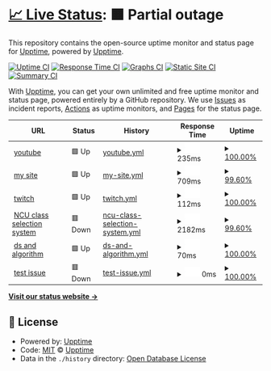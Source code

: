 # [📈 Live Status](https://demo.upptime.js.org): <!--live status--> **🟧 Partial outage**

This repository contains the open-source uptime monitor and status page for [Upptime](https://upptime.js.org), powered by [Upptime](https://github.com/upptime/upptime).

[![Uptime CI](https://github.com/upptime/upptime/workflows/Uptime%20CI/badge.svg)](https://github.com/upptime/upptime/actions?query=workflow%3A%22Uptime+CI%22)
[![Response Time CI](https://github.com/upptime/upptime/workflows/Response%20Time%20CI/badge.svg)](https://github.com/upptime/upptime/actions?query=workflow%3A%22Response+Time+CI%22)
[![Graphs CI](https://github.com/upptime/upptime/workflows/Graphs%20CI/badge.svg)](https://github.com/upptime/upptime/actions?query=workflow%3A%22Graphs+CI%22)
[![Static Site CI](https://github.com/upptime/upptime/workflows/Static%20Site%20CI/badge.svg)](https://github.com/upptime/upptime/actions?query=workflow%3A%22Static+Site+CI%22)
[![Summary CI](https://github.com/upptime/upptime/workflows/Summary%20CI/badge.svg)](https://github.com/upptime/upptime/actions?query=workflow%3A%22Summary+CI%22)

With [Upptime](https://upptime.js.org), you can get your own unlimited and free uptime monitor and status page, powered entirely by a GitHub repository. We use [Issues](https://github.com/upptime/upptime/issues) as incident reports, [Actions](https://github.com/upptime/upptime/actions) as uptime monitors, and [Pages](https://demo.upptime.js.org) for the status page.

<!--start: status pages-->
<!-- This summary is generated by Upptime (https://github.com/upptime/upptime) -->
<!-- Do not edit this manually, your changes will be overwritten -->
<!-- prettier-ignore -->
| URL | Status | History | Response Time | Uptime |
| --- | ------ | ------- | ------------- | ------ |
| <img alt="" src="https://favicons.githubusercontent.com/www.youtube.com" height="13"> [youtube](https://www.youtube.com/) | 🟩 Up | [youtube.yml](https://github.com/brankhsu/upptime/commits/HEAD/history/youtube.yml) | <details><summary><img alt="Response time graph" src="./graphs/youtube/response-time-week.png" height="20"> 235ms</summary><br><a href="https://demo.upptime.js.org/history/youtube"><img alt="Response time 250" src="https://img.shields.io/endpoint?url=https%3A%2F%2Fraw.githubusercontent.com%2Fbrankhsu%2Fupptime%2FHEAD%2Fapi%2Fyoutube%2Fresponse-time.json"></a><br><a href="https://demo.upptime.js.org/history/youtube"><img alt="24-hour response time 186" src="https://img.shields.io/endpoint?url=https%3A%2F%2Fraw.githubusercontent.com%2Fbrankhsu%2Fupptime%2FHEAD%2Fapi%2Fyoutube%2Fresponse-time-day.json"></a><br><a href="https://demo.upptime.js.org/history/youtube"><img alt="7-day response time 235" src="https://img.shields.io/endpoint?url=https%3A%2F%2Fraw.githubusercontent.com%2Fbrankhsu%2Fupptime%2FHEAD%2Fapi%2Fyoutube%2Fresponse-time-week.json"></a><br><a href="https://demo.upptime.js.org/history/youtube"><img alt="30-day response time 250" src="https://img.shields.io/endpoint?url=https%3A%2F%2Fraw.githubusercontent.com%2Fbrankhsu%2Fupptime%2FHEAD%2Fapi%2Fyoutube%2Fresponse-time-month.json"></a><br><a href="https://demo.upptime.js.org/history/youtube"><img alt="1-year response time 250" src="https://img.shields.io/endpoint?url=https%3A%2F%2Fraw.githubusercontent.com%2Fbrankhsu%2Fupptime%2FHEAD%2Fapi%2Fyoutube%2Fresponse-time-year.json"></a></details> | <details><summary><a href="https://demo.upptime.js.org/history/youtube">100.00%</a></summary><a href="https://demo.upptime.js.org/history/youtube"><img alt="All-time uptime 100.00%" src="https://img.shields.io/endpoint?url=https%3A%2F%2Fraw.githubusercontent.com%2Fbrankhsu%2Fupptime%2FHEAD%2Fapi%2Fyoutube%2Fuptime.json"></a><br><a href="https://demo.upptime.js.org/history/youtube"><img alt="24-hour uptime 100.00%" src="https://img.shields.io/endpoint?url=https%3A%2F%2Fraw.githubusercontent.com%2Fbrankhsu%2Fupptime%2FHEAD%2Fapi%2Fyoutube%2Fuptime-day.json"></a><br><a href="https://demo.upptime.js.org/history/youtube"><img alt="7-day uptime 100.00%" src="https://img.shields.io/endpoint?url=https%3A%2F%2Fraw.githubusercontent.com%2Fbrankhsu%2Fupptime%2FHEAD%2Fapi%2Fyoutube%2Fuptime-week.json"></a><br><a href="https://demo.upptime.js.org/history/youtube"><img alt="30-day uptime 100.00%" src="https://img.shields.io/endpoint?url=https%3A%2F%2Fraw.githubusercontent.com%2Fbrankhsu%2Fupptime%2FHEAD%2Fapi%2Fyoutube%2Fuptime-month.json"></a><br><a href="https://demo.upptime.js.org/history/youtube"><img alt="1-year uptime 100.00%" src="https://img.shields.io/endpoint?url=https%3A%2F%2Fraw.githubusercontent.com%2Fbrankhsu%2Fupptime%2FHEAD%2Fapi%2Fyoutube%2Fuptime-year.json"></a></details>
| <img alt="" src="https://favicons.githubusercontent.com/140.115.81.225" height="13"> [my site](https://140.115.81.225/brankhsu/index.html) | 🟩 Up | [my-site.yml](https://github.com/brankhsu/upptime/commits/HEAD/history/my-site.yml) | <details><summary><img alt="Response time graph" src="./graphs/my-site/response-time-week.png" height="20"> 709ms</summary><br><a href="https://demo.upptime.js.org/history/my-site"><img alt="Response time 731" src="https://img.shields.io/endpoint?url=https%3A%2F%2Fraw.githubusercontent.com%2Fbrankhsu%2Fupptime%2FHEAD%2Fapi%2Fmy-site%2Fresponse-time.json"></a><br><a href="https://demo.upptime.js.org/history/my-site"><img alt="24-hour response time 570" src="https://img.shields.io/endpoint?url=https%3A%2F%2Fraw.githubusercontent.com%2Fbrankhsu%2Fupptime%2FHEAD%2Fapi%2Fmy-site%2Fresponse-time-day.json"></a><br><a href="https://demo.upptime.js.org/history/my-site"><img alt="7-day response time 709" src="https://img.shields.io/endpoint?url=https%3A%2F%2Fraw.githubusercontent.com%2Fbrankhsu%2Fupptime%2FHEAD%2Fapi%2Fmy-site%2Fresponse-time-week.json"></a><br><a href="https://demo.upptime.js.org/history/my-site"><img alt="30-day response time 731" src="https://img.shields.io/endpoint?url=https%3A%2F%2Fraw.githubusercontent.com%2Fbrankhsu%2Fupptime%2FHEAD%2Fapi%2Fmy-site%2Fresponse-time-month.json"></a><br><a href="https://demo.upptime.js.org/history/my-site"><img alt="1-year response time 731" src="https://img.shields.io/endpoint?url=https%3A%2F%2Fraw.githubusercontent.com%2Fbrankhsu%2Fupptime%2FHEAD%2Fapi%2Fmy-site%2Fresponse-time-year.json"></a></details> | <details><summary><a href="https://demo.upptime.js.org/history/my-site">99.60%</a></summary><a href="https://demo.upptime.js.org/history/my-site"><img alt="All-time uptime 99.78%" src="https://img.shields.io/endpoint?url=https%3A%2F%2Fraw.githubusercontent.com%2Fbrankhsu%2Fupptime%2FHEAD%2Fapi%2Fmy-site%2Fuptime.json"></a><br><a href="https://demo.upptime.js.org/history/my-site"><img alt="24-hour uptime 100.00%" src="https://img.shields.io/endpoint?url=https%3A%2F%2Fraw.githubusercontent.com%2Fbrankhsu%2Fupptime%2FHEAD%2Fapi%2Fmy-site%2Fuptime-day.json"></a><br><a href="https://demo.upptime.js.org/history/my-site"><img alt="7-day uptime 99.60%" src="https://img.shields.io/endpoint?url=https%3A%2F%2Fraw.githubusercontent.com%2Fbrankhsu%2Fupptime%2FHEAD%2Fapi%2Fmy-site%2Fuptime-week.json"></a><br><a href="https://demo.upptime.js.org/history/my-site"><img alt="30-day uptime 99.78%" src="https://img.shields.io/endpoint?url=https%3A%2F%2Fraw.githubusercontent.com%2Fbrankhsu%2Fupptime%2FHEAD%2Fapi%2Fmy-site%2Fuptime-month.json"></a><br><a href="https://demo.upptime.js.org/history/my-site"><img alt="1-year uptime 99.78%" src="https://img.shields.io/endpoint?url=https%3A%2F%2Fraw.githubusercontent.com%2Fbrankhsu%2Fupptime%2FHEAD%2Fapi%2Fmy-site%2Fuptime-year.json"></a></details>
| <img alt="" src="https://favicons.githubusercontent.com/www.twitch.tv" height="13"> [twitch](https://www.twitch.tv/) | 🟩 Up | [twitch.yml](https://github.com/brankhsu/upptime/commits/HEAD/history/twitch.yml) | <details><summary><img alt="Response time graph" src="./graphs/twitch/response-time-week.png" height="20"> 112ms</summary><br><a href="https://demo.upptime.js.org/history/twitch"><img alt="Response time 98" src="https://img.shields.io/endpoint?url=https%3A%2F%2Fraw.githubusercontent.com%2Fbrankhsu%2Fupptime%2FHEAD%2Fapi%2Ftwitch%2Fresponse-time.json"></a><br><a href="https://demo.upptime.js.org/history/twitch"><img alt="24-hour response time 40" src="https://img.shields.io/endpoint?url=https%3A%2F%2Fraw.githubusercontent.com%2Fbrankhsu%2Fupptime%2FHEAD%2Fapi%2Ftwitch%2Fresponse-time-day.json"></a><br><a href="https://demo.upptime.js.org/history/twitch"><img alt="7-day response time 112" src="https://img.shields.io/endpoint?url=https%3A%2F%2Fraw.githubusercontent.com%2Fbrankhsu%2Fupptime%2FHEAD%2Fapi%2Ftwitch%2Fresponse-time-week.json"></a><br><a href="https://demo.upptime.js.org/history/twitch"><img alt="30-day response time 98" src="https://img.shields.io/endpoint?url=https%3A%2F%2Fraw.githubusercontent.com%2Fbrankhsu%2Fupptime%2FHEAD%2Fapi%2Ftwitch%2Fresponse-time-month.json"></a><br><a href="https://demo.upptime.js.org/history/twitch"><img alt="1-year response time 98" src="https://img.shields.io/endpoint?url=https%3A%2F%2Fraw.githubusercontent.com%2Fbrankhsu%2Fupptime%2FHEAD%2Fapi%2Ftwitch%2Fresponse-time-year.json"></a></details> | <details><summary><a href="https://demo.upptime.js.org/history/twitch">100.00%</a></summary><a href="https://demo.upptime.js.org/history/twitch"><img alt="All-time uptime 100.00%" src="https://img.shields.io/endpoint?url=https%3A%2F%2Fraw.githubusercontent.com%2Fbrankhsu%2Fupptime%2FHEAD%2Fapi%2Ftwitch%2Fuptime.json"></a><br><a href="https://demo.upptime.js.org/history/twitch"><img alt="24-hour uptime 100.00%" src="https://img.shields.io/endpoint?url=https%3A%2F%2Fraw.githubusercontent.com%2Fbrankhsu%2Fupptime%2FHEAD%2Fapi%2Ftwitch%2Fuptime-day.json"></a><br><a href="https://demo.upptime.js.org/history/twitch"><img alt="7-day uptime 100.00%" src="https://img.shields.io/endpoint?url=https%3A%2F%2Fraw.githubusercontent.com%2Fbrankhsu%2Fupptime%2FHEAD%2Fapi%2Ftwitch%2Fuptime-week.json"></a><br><a href="https://demo.upptime.js.org/history/twitch"><img alt="30-day uptime 100.00%" src="https://img.shields.io/endpoint?url=https%3A%2F%2Fraw.githubusercontent.com%2Fbrankhsu%2Fupptime%2FHEAD%2Fapi%2Ftwitch%2Fuptime-month.json"></a><br><a href="https://demo.upptime.js.org/history/twitch"><img alt="1-year uptime 100.00%" src="https://img.shields.io/endpoint?url=https%3A%2F%2Fraw.githubusercontent.com%2Fbrankhsu%2Fupptime%2FHEAD%2Fapi%2Ftwitch%2Fuptime-year.json"></a></details>
| <img alt="" src="https://favicons.githubusercontent.com/portal.ncu.edu.tw" height="13"> [NCU class selection system](https://portal.ncu.edu.tw/system/35?token=LEIobaDsecQKRNzCzJLJZWEYoMX) | 🟥 Down | [ncu-class-selection-system.yml](https://github.com/brankhsu/upptime/commits/HEAD/history/ncu-class-selection-system.yml) | <details><summary><img alt="Response time graph" src="./graphs/ncu-class-selection-system/response-time-week.png" height="20"> 2182ms</summary><br><a href="https://demo.upptime.js.org/history/ncu-class-selection-system"><img alt="Response time 2124" src="https://img.shields.io/endpoint?url=https%3A%2F%2Fraw.githubusercontent.com%2Fbrankhsu%2Fupptime%2FHEAD%2Fapi%2Fncu-class-selection-system%2Fresponse-time.json"></a><br><a href="https://demo.upptime.js.org/history/ncu-class-selection-system"><img alt="24-hour response time 1754" src="https://img.shields.io/endpoint?url=https%3A%2F%2Fraw.githubusercontent.com%2Fbrankhsu%2Fupptime%2FHEAD%2Fapi%2Fncu-class-selection-system%2Fresponse-time-day.json"></a><br><a href="https://demo.upptime.js.org/history/ncu-class-selection-system"><img alt="7-day response time 2182" src="https://img.shields.io/endpoint?url=https%3A%2F%2Fraw.githubusercontent.com%2Fbrankhsu%2Fupptime%2FHEAD%2Fapi%2Fncu-class-selection-system%2Fresponse-time-week.json"></a><br><a href="https://demo.upptime.js.org/history/ncu-class-selection-system"><img alt="30-day response time 2124" src="https://img.shields.io/endpoint?url=https%3A%2F%2Fraw.githubusercontent.com%2Fbrankhsu%2Fupptime%2FHEAD%2Fapi%2Fncu-class-selection-system%2Fresponse-time-month.json"></a><br><a href="https://demo.upptime.js.org/history/ncu-class-selection-system"><img alt="1-year response time 2124" src="https://img.shields.io/endpoint?url=https%3A%2F%2Fraw.githubusercontent.com%2Fbrankhsu%2Fupptime%2FHEAD%2Fapi%2Fncu-class-selection-system%2Fresponse-time-year.json"></a></details> | <details><summary><a href="https://demo.upptime.js.org/history/ncu-class-selection-system">99.60%</a></summary><a href="https://demo.upptime.js.org/history/ncu-class-selection-system"><img alt="All-time uptime 99.79%" src="https://img.shields.io/endpoint?url=https%3A%2F%2Fraw.githubusercontent.com%2Fbrankhsu%2Fupptime%2FHEAD%2Fapi%2Fncu-class-selection-system%2Fuptime.json"></a><br><a href="https://demo.upptime.js.org/history/ncu-class-selection-system"><img alt="24-hour uptime 100.00%" src="https://img.shields.io/endpoint?url=https%3A%2F%2Fraw.githubusercontent.com%2Fbrankhsu%2Fupptime%2FHEAD%2Fapi%2Fncu-class-selection-system%2Fuptime-day.json"></a><br><a href="https://demo.upptime.js.org/history/ncu-class-selection-system"><img alt="7-day uptime 99.60%" src="https://img.shields.io/endpoint?url=https%3A%2F%2Fraw.githubusercontent.com%2Fbrankhsu%2Fupptime%2FHEAD%2Fapi%2Fncu-class-selection-system%2Fuptime-week.json"></a><br><a href="https://demo.upptime.js.org/history/ncu-class-selection-system"><img alt="30-day uptime 99.79%" src="https://img.shields.io/endpoint?url=https%3A%2F%2Fraw.githubusercontent.com%2Fbrankhsu%2Fupptime%2FHEAD%2Fapi%2Fncu-class-selection-system%2Fuptime-month.json"></a><br><a href="https://demo.upptime.js.org/history/ncu-class-selection-system"><img alt="1-year uptime 99.79%" src="https://img.shields.io/endpoint?url=https%3A%2F%2Fraw.githubusercontent.com%2Fbrankhsu%2Fupptime%2FHEAD%2Fapi%2Fncu-class-selection-system%2Fuptime-year.json"></a></details>
| <img alt="" src="https://favicons.githubusercontent.com/alrightchiu.github.io" height="13"> [ds and algorithm](http://alrightchiu.github.io/SecondRound/mu-lu-yan-suan-fa-yu-zi-liao-jie-gou.html) | 🟩 Up | [ds-and-algorithm.yml](https://github.com/brankhsu/upptime/commits/HEAD/history/ds-and-algorithm.yml) | <details><summary><img alt="Response time graph" src="./graphs/ds-and-algorithm/response-time-week.png" height="20"> 70ms</summary><br><a href="https://demo.upptime.js.org/history/ds-and-algorithm"><img alt="Response time 65" src="https://img.shields.io/endpoint?url=https%3A%2F%2Fraw.githubusercontent.com%2Fbrankhsu%2Fupptime%2FHEAD%2Fapi%2Fds-and-algorithm%2Fresponse-time.json"></a><br><a href="https://demo.upptime.js.org/history/ds-and-algorithm"><img alt="24-hour response time 119" src="https://img.shields.io/endpoint?url=https%3A%2F%2Fraw.githubusercontent.com%2Fbrankhsu%2Fupptime%2FHEAD%2Fapi%2Fds-and-algorithm%2Fresponse-time-day.json"></a><br><a href="https://demo.upptime.js.org/history/ds-and-algorithm"><img alt="7-day response time 70" src="https://img.shields.io/endpoint?url=https%3A%2F%2Fraw.githubusercontent.com%2Fbrankhsu%2Fupptime%2FHEAD%2Fapi%2Fds-and-algorithm%2Fresponse-time-week.json"></a><br><a href="https://demo.upptime.js.org/history/ds-and-algorithm"><img alt="30-day response time 65" src="https://img.shields.io/endpoint?url=https%3A%2F%2Fraw.githubusercontent.com%2Fbrankhsu%2Fupptime%2FHEAD%2Fapi%2Fds-and-algorithm%2Fresponse-time-month.json"></a><br><a href="https://demo.upptime.js.org/history/ds-and-algorithm"><img alt="1-year response time 65" src="https://img.shields.io/endpoint?url=https%3A%2F%2Fraw.githubusercontent.com%2Fbrankhsu%2Fupptime%2FHEAD%2Fapi%2Fds-and-algorithm%2Fresponse-time-year.json"></a></details> | <details><summary><a href="https://demo.upptime.js.org/history/ds-and-algorithm">100.00%</a></summary><a href="https://demo.upptime.js.org/history/ds-and-algorithm"><img alt="All-time uptime 100.00%" src="https://img.shields.io/endpoint?url=https%3A%2F%2Fraw.githubusercontent.com%2Fbrankhsu%2Fupptime%2FHEAD%2Fapi%2Fds-and-algorithm%2Fuptime.json"></a><br><a href="https://demo.upptime.js.org/history/ds-and-algorithm"><img alt="24-hour uptime 100.00%" src="https://img.shields.io/endpoint?url=https%3A%2F%2Fraw.githubusercontent.com%2Fbrankhsu%2Fupptime%2FHEAD%2Fapi%2Fds-and-algorithm%2Fuptime-day.json"></a><br><a href="https://demo.upptime.js.org/history/ds-and-algorithm"><img alt="7-day uptime 100.00%" src="https://img.shields.io/endpoint?url=https%3A%2F%2Fraw.githubusercontent.com%2Fbrankhsu%2Fupptime%2FHEAD%2Fapi%2Fds-and-algorithm%2Fuptime-week.json"></a><br><a href="https://demo.upptime.js.org/history/ds-and-algorithm"><img alt="30-day uptime 100.00%" src="https://img.shields.io/endpoint?url=https%3A%2F%2Fraw.githubusercontent.com%2Fbrankhsu%2Fupptime%2FHEAD%2Fapi%2Fds-and-algorithm%2Fuptime-month.json"></a><br><a href="https://demo.upptime.js.org/history/ds-and-algorithm"><img alt="1-year uptime 100.00%" src="https://img.shields.io/endpoint?url=https%3A%2F%2Fraw.githubusercontent.com%2Fbrankhsu%2Fupptime%2FHEAD%2Fapi%2Fds-and-algorithm%2Fuptime-year.json"></a></details>
| <img alt="" src="https://favicons.githubusercontent.com/www.guugle.com" height="13"> [test issue](https://www.guugle.com) | 🟥 Down | [test-issue.yml](https://github.com/brankhsu/upptime/commits/HEAD/history/test-issue.yml) | <details><summary><img alt="Response time graph" src="./graphs/test-issue/response-time-week.png" height="20"> 0ms</summary><br><a href="https://demo.upptime.js.org/history/test-issue"><img alt="Response time 0" src="https://img.shields.io/endpoint?url=https%3A%2F%2Fraw.githubusercontent.com%2Fbrankhsu%2Fupptime%2FHEAD%2Fapi%2Ftest-issue%2Fresponse-time.json"></a><br><a href="https://demo.upptime.js.org/history/test-issue"><img alt="24-hour response time 0" src="https://img.shields.io/endpoint?url=https%3A%2F%2Fraw.githubusercontent.com%2Fbrankhsu%2Fupptime%2FHEAD%2Fapi%2Ftest-issue%2Fresponse-time-day.json"></a><br><a href="https://demo.upptime.js.org/history/test-issue"><img alt="7-day response time 0" src="https://img.shields.io/endpoint?url=https%3A%2F%2Fraw.githubusercontent.com%2Fbrankhsu%2Fupptime%2FHEAD%2Fapi%2Ftest-issue%2Fresponse-time-week.json"></a><br><a href="https://demo.upptime.js.org/history/test-issue"><img alt="30-day response time 0" src="https://img.shields.io/endpoint?url=https%3A%2F%2Fraw.githubusercontent.com%2Fbrankhsu%2Fupptime%2FHEAD%2Fapi%2Ftest-issue%2Fresponse-time-month.json"></a><br><a href="https://demo.upptime.js.org/history/test-issue"><img alt="1-year response time 0" src="https://img.shields.io/endpoint?url=https%3A%2F%2Fraw.githubusercontent.com%2Fbrankhsu%2Fupptime%2FHEAD%2Fapi%2Ftest-issue%2Fresponse-time-year.json"></a></details> | <details><summary><a href="https://demo.upptime.js.org/history/test-issue">100.00%</a></summary><a href="https://demo.upptime.js.org/history/test-issue"><img alt="All-time uptime 100.00%" src="https://img.shields.io/endpoint?url=https%3A%2F%2Fraw.githubusercontent.com%2Fbrankhsu%2Fupptime%2FHEAD%2Fapi%2Ftest-issue%2Fuptime.json"></a><br><a href="https://demo.upptime.js.org/history/test-issue"><img alt="24-hour uptime 100.00%" src="https://img.shields.io/endpoint?url=https%3A%2F%2Fraw.githubusercontent.com%2Fbrankhsu%2Fupptime%2FHEAD%2Fapi%2Ftest-issue%2Fuptime-day.json"></a><br><a href="https://demo.upptime.js.org/history/test-issue"><img alt="7-day uptime 100.00%" src="https://img.shields.io/endpoint?url=https%3A%2F%2Fraw.githubusercontent.com%2Fbrankhsu%2Fupptime%2FHEAD%2Fapi%2Ftest-issue%2Fuptime-week.json"></a><br><a href="https://demo.upptime.js.org/history/test-issue"><img alt="30-day uptime 100.00%" src="https://img.shields.io/endpoint?url=https%3A%2F%2Fraw.githubusercontent.com%2Fbrankhsu%2Fupptime%2FHEAD%2Fapi%2Ftest-issue%2Fuptime-month.json"></a><br><a href="https://demo.upptime.js.org/history/test-issue"><img alt="1-year uptime 100.00%" src="https://img.shields.io/endpoint?url=https%3A%2F%2Fraw.githubusercontent.com%2Fbrankhsu%2Fupptime%2FHEAD%2Fapi%2Ftest-issue%2Fuptime-year.json"></a></details>

<!--end: status pages-->

[**Visit our status website →**](https://demo.upptime.js.org)

## 📄 License

- Powered by: [Upptime](https://github.com/upptime/upptime)
- Code: [MIT](./LICENSE) © [Upptime](https://upptime.js.org)
- Data in the `./history` directory: [Open Database License](https://opendatacommons.org/licenses/odbl/1-0/)
